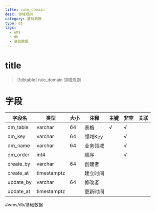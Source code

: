 ```yaml
---
title: rule_domain
desc: 领域规则
category: 基础数据
type: db
tags:
  - wms
  - db
  - 基础数据
---
```


# title
>[!dbtable] rule_domain
> 领域规则

# 字段
| 字段名 | 类型 | 大小 | 注释 | 主键 | 非空 | 关联 |
| --- | --- | --- | --- | --- | --- | --- |
| dm_table | varchar | 64 | 表格 | √ | √ |  |
| dm_key | varchar | 64 | 领域Key |  | √ |  |
| dm_name | varchar | 64 | 业务领域 |  | √ |  |
| dm_order | int4 |  | 顺序 |  | √ |  |
| create_by | varchar | 64 | 创建者 |  |  |  |
| create_at | timestamptz |  | 建立时间 |  |  |  |
| update_by | varchar | 64 | 修改者 |  |  |  |
| update_at | timestamptz |  | 更新时间 |  |  |  |
#wms/db/基础数据
